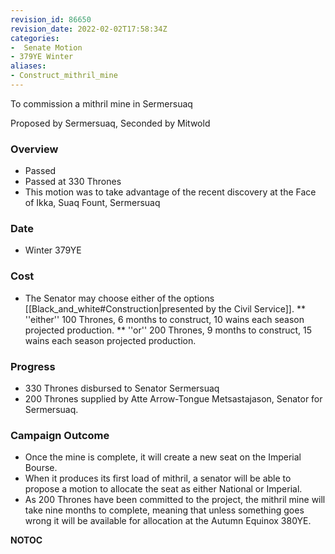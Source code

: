 ```yaml
---
revision_id: 86650
revision_date: 2022-02-02T17:58:34Z
categories:
-  Senate Motion
- 379YE Winter
aliases:
- Construct_mithril_mine
---
```


To commission a mithril mine in Sermersuaq


Proposed by Sermersuaq, Seconded by Mitwold 

### Overview
* Passed
* Passed at 330 Thrones
* This motion was to take advantage of the recent discovery at the Face of Ikka, Suaq Fount, Sermersuaq

### Date
* Winter 379YE

### Cost
* The Senator may choose either of the options [[Black_and_white#Construction|presented by the Civil Service]].
** ''either'' 100 Thrones, 6 months to construct, 10 wains each season projected production.
** ''or'' 200 Thrones, 9 months to construct, 15 wains each season projected production.

### Progress
* 330 Thrones disbursed to Senator Sermersuaq
* 200 Thrones supplied by Atte Arrow-Tongue Metsastajason, Senator for Sermersuaq.

### Campaign Outcome
* Once the mine is complete, it will create a new seat on the Imperial Bourse. 
* When it produces its first load of mithril, a senator will be able to propose a motion to allocate the seat as either National or Imperial.
* As 200 Thrones have been committed to the project, the mithril mine will take nine months to complete, meaning that unless something goes wrong it will be available for allocation at the Autumn Equinox 380YE.


__NOTOC__